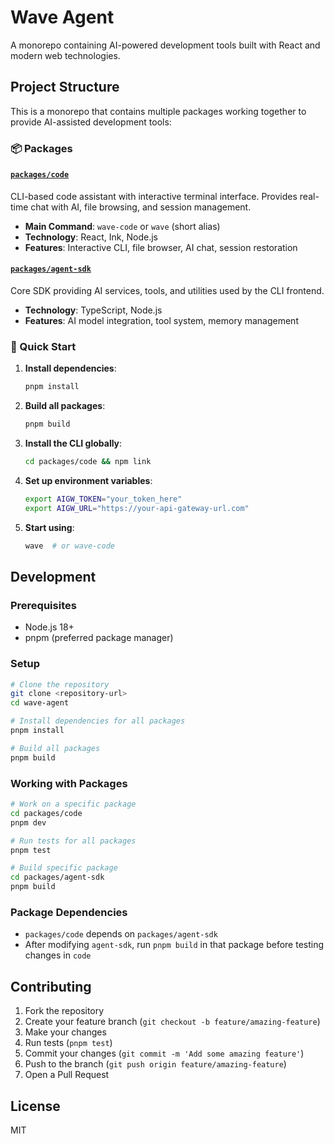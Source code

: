 # Wave Agent

A monorepo containing AI-powered development tools built with React and modern web technologies.

## Project Structure

This is a monorepo that contains multiple packages working together to provide AI-assisted development tools:

### 📦 Packages

#### [`packages/code`](./packages/code)

CLI-based code assistant with interactive terminal interface. Provides real-time chat with AI, file browsing, and session management.

- **Main Command**: `wave-code` or `wave` (short alias)
- **Technology**: React, Ink, Node.js
- **Features**: Interactive CLI, file browser, AI chat, session restoration

#### [`packages/agent-sdk`](./packages/agent-sdk)

Core SDK providing AI services, tools, and utilities used by the CLI frontend.

- **Technology**: TypeScript, Node.js
- **Features**: AI model integration, tool system, memory management

### 🚀 Quick Start

1. **Install dependencies**:

   ```bash
   pnpm install
   ```

2. **Build all packages**:

   ```bash
   pnpm build
   ```

3. **Install the CLI globally**:

   ```bash
   cd packages/code && npm link
   ```

4. **Set up environment variables**:

   ```bash
   export AIGW_TOKEN="your_token_here"
   export AIGW_URL="https://your-api-gateway-url.com"
   ```

5. **Start using**:
   ```bash
   wave  # or wave-code
   ```

## Development

### Prerequisites

- Node.js 18+
- pnpm (preferred package manager)

### Setup

```bash
# Clone the repository
git clone <repository-url>
cd wave-agent

# Install dependencies for all packages
pnpm install

# Build all packages
pnpm build
```

### Working with Packages

```bash
# Work on a specific package
cd packages/code
pnpm dev

# Run tests for all packages
pnpm test

# Build specific package
cd packages/agent-sdk
pnpm build
```

### Package Dependencies

- `packages/code` depends on `packages/agent-sdk`
- After modifying `agent-sdk`, run `pnpm build` in that package before testing changes in `code`

## Contributing

1. Fork the repository
2. Create your feature branch (`git checkout -b feature/amazing-feature`)
3. Make your changes
4. Run tests (`pnpm test`)
5. Commit your changes (`git commit -m 'Add some amazing feature'`)
6. Push to the branch (`git push origin feature/amazing-feature`)
7. Open a Pull Request

## License

MIT
